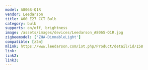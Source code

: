 ```yaml
---
model: A806S-Q1R
vendor: Leedarson
title: A60 E27 CCT Bulb
category: bulb
supports: on/off, brightness
image: /assets/images/devices/Leedarson_A806S-Q1R.jpg
zigbeemodel: ['ZHA-DimmableLight']
compatible: [z2m]
mlink: https://www.leedarson.com/iot.php/Product/detail/id/158
link: 
link2: 
link3: 
---
```

